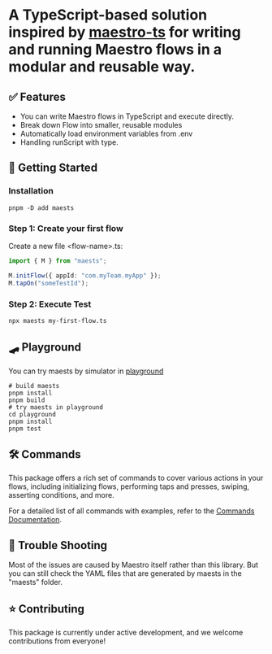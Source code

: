 # A TypeScript-based solution inspired by [maestro-ts](https://github.com/johkade/maestro-ts) for writing and running Maestro flows in a modular and reusable way.

## ✅ Features

- You can write Maestro flows in TypeScript and execute directly.
- Break down Flow into smaller, reusable modules
- Automatically load environment variables from .env
- Handling runScript with type.

## 🚀 Getting Started

### Installation

```sh:
pnpm -D add maests
```

### Step 1: Create your first flow

Create a new file \<flow-name>.ts:

```typescript
import { M } from "maests";

M.initFlow({ appId: "com.myTeam.myApp" });
M.tapOn("someTestId");
```

### Step 2: Execute Test

```sh
npx maests my-first-flow.ts
```

## 🛹 Playground

You can try maests by simulator in [playground](playground)

```shell
# build maests
pnpm install
pnpm build
# try maests in playground
cd playground
pnpm install
pnpm test
```

## 🛠️ Commands

This package offers a rich set of commands to cover various actions in your flows, including initializing flows, performing taps and presses, swiping, asserting conditions, and more.

For a detailed list of all commands with examples, refer to the [Commands Documentation](./commands.md).

## 🚨 Trouble Shooting

Most of the issues are caused by Maestro itself rather than this library. But you can still check the YAML files that are generated by maests in the "maests" folder.

## ⭐️ Contributing

This package is currently under active development, and we welcome contributions from everyone!
